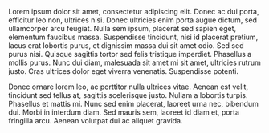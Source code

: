 <!--
<?php
$meta = [
    'id'      => '1',
    'title'   => 'Test',
    'author'  => 'me',
    'date'    => '2017-12-23',
    'summary' => 'Something about the thing that happens',
    'tags'    => ['awesome'],
    'status'  => 'published'
];
?>
-->

Lorem ipsum dolor sit amet, consectetur adipiscing elit. Donec ac dui porta, efficitur leo non, ultrices nisi. Donec ultricies enim porta augue dictum, sed ullamcorper arcu feugiat. Nulla sem ipsum, placerat sed sapien eget, elementum faucibus massa. Suspendisse tincidunt, nisi id placerat pretium, lacus erat lobortis purus, et dignissim massa dui sit amet odio. Sed sed purus nisi. Quisque sagittis tortor sed felis tristique imperdiet. Phasellus a mollis purus. Nunc dui diam, malesuada sit amet mi sit amet, ultricies rutrum justo. Cras ultrices dolor eget viverra venenatis. Suspendisse potenti.

Donec ornare lorem leo, ac porttitor nulla ultrices vitae. Aenean est velit, tincidunt sed tellus at, sagittis scelerisque justo. Nullam a lobortis turpis. Phasellus et mattis mi. Nunc sed enim placerat, laoreet urna nec, bibendum dui. Morbi in interdum diam. Sed mauris sem, laoreet id diam et, porta fringilla arcu. Aenean volutpat dui ac aliquet gravida.


